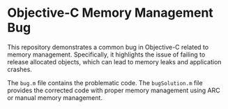 # Objective-C Memory Management Bug

This repository demonstrates a common bug in Objective-C related to memory management. Specifically, it highlights the issue of failing to release allocated objects, which can lead to memory leaks and application crashes.

The `bug.m` file contains the problematic code. The `bugSolution.m` file provides the corrected code with proper memory management using ARC or manual memory management.